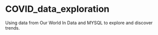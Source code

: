 # COVID_data_exploration
Using data from Our World In Data and MYSQL to explore and discover trends.

